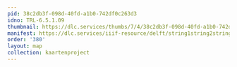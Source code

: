 ```yaml
---
pid: 38c2db3f-098d-40fd-a1b0-742df0c263d3
idno: TRL-6.5.1.09
thumbnail: https://dlc.services/thumbs/7/4/38c2db3f-098d-40fd-a1b0-742df0c263d3/full/400,339/0/default.jpg
manifest: https://dlc.services/iiif-resource/delft/string1string2string3/kaartenproject-2007/TRL-6.5.1.09
order: '380'
layout: map
collection: kaartenproject
---
```

